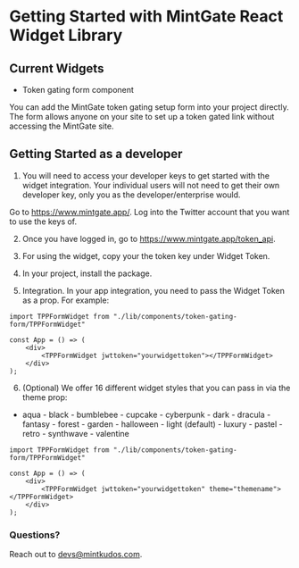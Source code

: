# Getting Started with MintGate React Widget Library

## Current Widgets
* Token gating form component

You can add the MintGate token gating setup form into your project directly. The form allows anyone on your site to set up a token gated link without accessing the MintGate site.

## Getting Started as a developer
1. You will need to access your developer keys to get started with the widget integration. Your individual users will not need to get their own developer key, only you as the developer/enterprise would. 

Go to https://www.mintgate.app/. Log into the Twitter account that you want to use the keys of. 

2. Once you have logged in, go to https://www.mintgate.app/token_api. 

3. For using the widget, copy your the token key under Widget Token.

4. In your project, install the package. 

5. Integration. In your app integration, you need to pass the Widget Token as a prop. For example:

```
import TPPFormWidget from "./lib/components/token-gating-form/TPPFormWidget"

const App = () => (
    <div>
        <TPPFormWidget jwttoken="yourwidgettoken"></TPPFormWidget>
    </div>
);
```
6. (Optional) We offer 16 different widget styles that you can pass in via the theme prop:

- aqua
      - black
      - bumblebee
      - cupcake
      - cyberpunk
      - dark
      - dracula
      - fantasy
      - forest
      - garden
      - halloween
      - light (default)
      - luxury
      - pastel
      - retro
      - synthwave
      - valentine 

```
import TPPFormWidget from "./lib/components/token-gating-form/TPPFormWidget"

const App = () => (
    <div>
        <TPPFormWidget jwttoken="yourwidgettoken" theme="themename"></TPPFormWidget>
    </div>
);
```
    
### Questions?
Reach out to devs@mintkudos.com. 